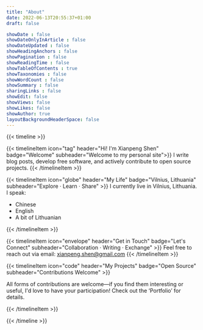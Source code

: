 ```yaml
---
title: "About"
date: 2022-06-13T20:55:37+01:00
draft: false

showDate : false
showDateOnlyInArticle : false
showDateUpdated : false
showHeadingAnchors : false
showPagination : false
showReadingTime : false
showTableOfContents : true
showTaxonomies : false 
showWordCount : false
showSummary : false
sharingLinks : false
showEdit: false
showViews: false
showLikes: false
showAuthor: true
layoutBackgroundHeaderSpace: false
---
```


{{< timeline >}}

{{< timelineItem icon="tag" header="Hi! I'm Xianpeng Shen" badge="Welcome" subheader="Welcome to my personal site">}}
I write blog posts, develop free software, and actively contribute to open source projects.
{{< /timelineItem >}}

{{< timelineItem icon="globe" header="My Life" badge="Vilnius, Lithuania" subheader="Explore · Learn · Share" >}}
I currently live in Vilnius, Lithuania. I speak:
<ul>
  <li>Chinese</li>
  <li>English</li>
  <li>A bit of Lithuanian</li>
</ul>
{{< /timelineItem >}}

{{< timelineItem icon="envelope" header="Get in Touch" badge="Let's Connect" subheader="Collaboration · Writing · Exchange" >}}
Feel free to reach out via email: xianpeng.shen@gmail.com
{{< /timelineItem >}}

{{< timelineItem icon="code" header="My Projects" badge="Open Source" subheader="Contributions Welcome" >}}

All forms of contributions are welcome—if you find them interesting or useful, I'd love to have your participation! Check out the ‘Portfolio’ for details.

<!-- {{< github repo="cpp-linter/cpp-linter-action" showThumbnail=false >}}
{{< github repo="cpp-linter/cpp-linter-hooks" showThumbnail=false >}}
{{< github repo="commit-check/commit-check" showThumbnail=false >}}
{{< github repo="commit-check/commit-check-action" showThumbnail=false >}}
{{< github repo="shenxianpeng/gitstats" showThumbnail=false >}}
{{< github repo="jenkinsci/explain-error-plugin" showThumbnail=false >}} -->

{{< /timelineItem >}}

{{< /timeline >}}
